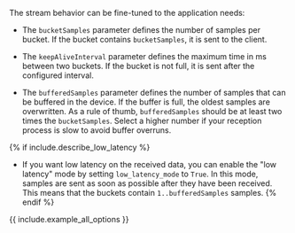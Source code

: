 <!---
Pass the following parameters in the include directive:
- example_all_options - code snippet for all options
- describe_low_latency - true/false
--->

The stream behavior can be fine-tuned to the application needs:

* The `bucketSamples` parameter defines the number of samples per bucket. If the bucket contains `bucketSamples`, it is sent to the client.

* The `keepAliveInterval` parameter defines the maximum time in ms between two buckets. If the bucket is not full, it is sent after the configured interval.

* The `bufferedSamples` parameter defines the number of samples that can be buffered in the device. If the buffer is full, the oldest samples are overwritten. As a rule of thumb, `bufferedSamples` should be at least two times the `bucketSamples`. Select a higher number if your reception process is slow to avoid buffer overruns.

{% if include.describe_low_latency %}
* If you want low latency on the received data, you can enable the "low latency" mode by setting `low_latency_mode` to `True`. In this mode, samples are sent as soon as possible after they have been received. This means that the buckets contain `1..bufferedSamples` samples.
{% endif %}

{{ include.example_all_options }}
